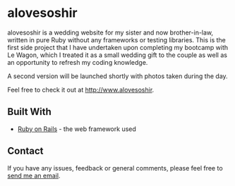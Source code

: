 # alovesoshir

alovesoshir is a wedding website for my sister and now brother-in-law, written in pure Ruby without any frameworks or testing libraries. This is the first side project that I have undertaken upon completing my bootcamp with Le Wagon, which I treated it as a small wedding gift to the couple as well as an opportunity to refresh my coding knowledge.

A second version will be launched shortly with photos taken during the day.

Feel free to check it out at http://www.alovesoshir.


## Built With

* [Ruby on Rails](http://rubyonrails.org) - the web framework used


## Contact

If you have any issues, feedback or general comments, please feel free to [send me an email](mailto:wcyjoyce.hk@gmail.com).
